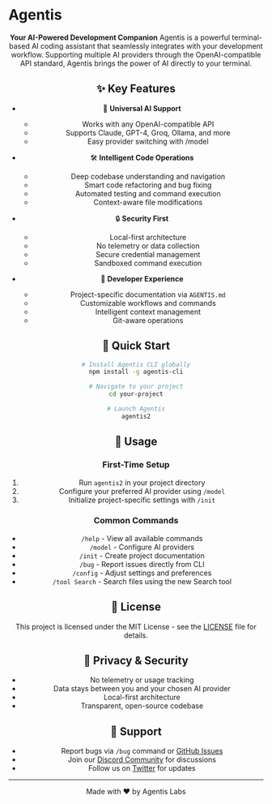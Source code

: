# Agentis

<div align="center">


**Your AI-Powered Development Companion**
Agentis is a powerful terminal-based AI coding assistant that seamlessly integrates with your development workflow. Supporting multiple AI providers through the OpenAI-compatible API standard, Agentis brings the power of AI directly to your terminal.

## ✨ Key Features

- 🧠 **Universal AI Support**
  - Works with any OpenAI-compatible API
  - Supports Claude, GPT-4, Groq, Ollama, and more
  - Easy provider switching with /model

- 🛠️ **Intelligent Code Operations**
  - Deep codebase understanding and navigation
  - Smart code refactoring and bug fixing
  - Automated testing and command execution
  - Context-aware file modifications

- 🔒 **Security First**
  - Local-first architecture
  - No telemetry or data collection
  - Secure credential management
  - Sandboxed command execution

- 🚀 **Developer Experience**
  - Project-specific documentation via `AGENTIS.md`
  - Customizable workflows and commands
  - Intelligent context management
  - Git-aware operations

## 🚀 Quick Start

```bash
# Install Agentis CLI globally
npm install -g agentis-cli

# Navigate to your project
cd your-project

# Launch Agentis
agentis2
```

## 📖 Usage

### First-Time Setup

1. Run `agentis2` in your project directory
2. Configure your preferred AI provider using `/model`
3. Initialize project-specific settings with `/init`

### Common Commands

- `/help` - View all available commands
- `/model` - Configure AI providers
- `/init` - Create project documentation
- `/bug` - Report issues directly from CLI
- `/config` - Adjust settings and preferences
- `/tool Search` - Search files using the new Search tool


## 📝 License

This project is licensed under the MIT License - see the [LICENSE](LICENSE) file for details.

## 🔐 Privacy & Security

- No telemetry or usage tracking
- Data stays between you and your chosen AI provider
- Local-first architecture
- Transparent, open-source codebase

## 🌟 Support

- Report bugs via `/bug` command or [GitHub Issues](https://github.com/agentislabs/agentis/issues)
- Join our [Discord Community](https://discord.gg/agentis) for discussions
- Follow us on [Twitter](https://twitter.com/agentislab) for updates

---

<div align="center">
Made with ❤️ by Agentis Labs
</div>